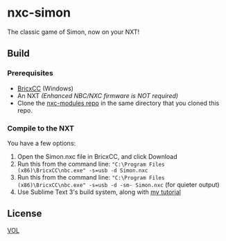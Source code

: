 nxc-simon
=========

The classic game of Simon, now on your NXT!

## Build

### Prerequisites

- [BricxCC](http://bricxcc.sourceforge.net/) (Windows)
- An NXT *(Enhanced NBC/NXC firmware is NOT required)*
- Clone the [nxc-modules repo](https://github.com/ArtskydJ/nxc-modules) in the same directory that you cloned this repo.

### Compile to the NXT

You have a few options:

1. Open the Simon.nxc file in BricxCC, and click Download
2. Run this from the command line: `"C:\Program Files (x86)\BricxCC\nbc.exe" -s=usb -d Simon.nxc`
3. Run this from the command line: `"C:\Program Files (x86)\BricxCC\nbc.exe" -s=usb -d -sm- Simon.nxc` (for quieter output)
4. Use Sublime Text 3's build system, along with [my tutorial](https://www.josephdykstra.com/compiling-nxc-using-sublime-build)

## License

[VOL](http://veryopenlicense.com)
